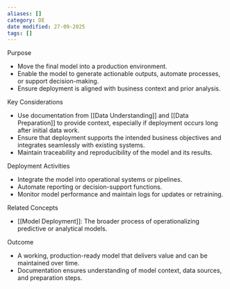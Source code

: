 ```yaml
---
aliases: []
category: DE
date modified: 27-09-2025
tags: []
---
```

Purpose

* Move the final model into a production environment.
* Enable the model to generate actionable outputs, automate processes, or support decision-making.
* Ensure deployment is aligned with business context and prior analysis.

Key Considerations

* Use documentation from [[Data Understanding]] and [[Data Preparation]] to provide context, especially if deployment occurs long after initial data work.
* Ensure that deployment supports the intended business objectives and integrates seamlessly with existing systems.
* Maintain traceability and reproducibility of the model and its results.

Deployment Activities

* Integrate the model into operational systems or pipelines.
* Automate reporting or decision-support functions.
* Monitor model performance and maintain logs for updates or retraining.

Related Concepts

* [[Model Deployment]]: The broader process of operationalizing predictive or analytical models.

Outcome

* A working, production-ready model that delivers value and can be maintained over time.
* Documentation ensures understanding of model context, data sources, and preparation steps.